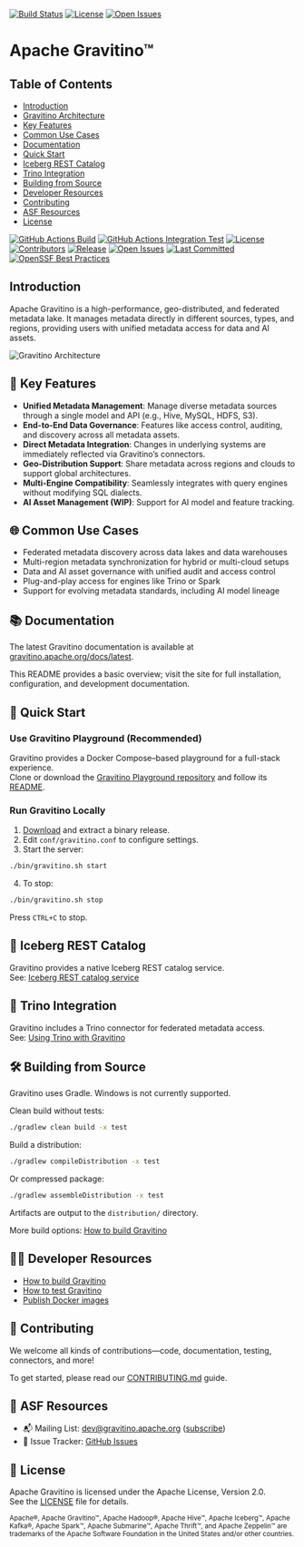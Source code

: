 [![Build Status](https://github.com/SameerSalman29/gravitino/actions/workflows/main.yml/badge.svg)](https://github.com/SameerSalman29/gravitino/actions)
[![License](https://img.shields.io/badge/license-Apache%202.0-blue.svg)](LICENSE)
[![Open Issues](https://img.shields.io/github/issues/SameerSalman29/gravitino)](https://github.com/SameerSalman29/gravitino/issues)

<!--
  Licensed to the Apache Software Foundation (ASF) under one
  or more contributor license agreements.  See the NOTICE file
  distributed with this work for additional information
  regarding copyright ownership.  The ASF licenses this file
  to you under the Apache License, Version 2.0 (the
  "License"); you may not use this file except in compliance
  with the License.  You may obtain a copy of the License at

   http://www.apache.org/licenses/LICENSE-2.0

  Unless required by applicable law or agreed to in writing,
  software distributed under the License is distributed on an
  "AS IS" BASIS, WITHOUT WARRANTIES OR CONDITIONS OF ANY
  KIND, either express or implied.  See the License for the
  specific language governing permissions and limitations
  under the License.
-->

# Apache Gravitino™

## Table of Contents
- [Introduction](#introduction)
- [Gravitino Architecture](#gravitino-architecture)
- [Key Features](#-key-features)
- [Common Use Cases](#-common-use-cases)
- [Documentation](#-documentation)
- [Quick Start](#-quick-start)
- [Iceberg REST Catalog](#-iceberg-rest-catalog)
- [Trino Integration](#-trino-integration)
- [Building from Source](#-building-from-source)
- [Developer Resources](#-developer-resources)
- [Contributing](#-contributing)
- [ASF Resources](#-asf-resources)
- [License](#-license)

[![GitHub Actions Build](https://github.com/apache/gravitino/actions/workflows/build.yml/badge.svg)](https://github.com/apache/gravitino/actions/workflows/build.yml)
[![GitHub Actions Integration Test](https://github.com/apache/gravitino/actions/workflows/integration-test.yml/badge.svg)](https://github.com/apache/gravitino/actions/workflows/integration-test.yml)
[![License](https://img.shields.io/github/license/apache/gravitino)](https://github.com/apache/gravitino/blob/main/LICENSE)
[![Contributors](https://img.shields.io/github/contributors/apache/gravitino)](https://github.com/apache/gravitino/graphs/contributors)
[![Release](https://img.shields.io/github/v/release/apache/gravitino)](https://github.com/apache/gravitino/releases)
[![Open Issues](https://img.shields.io/github/issues-raw/apache/gravitino)](https://github.com/apache/gravitino/issues)
[![Last Committed](https://img.shields.io/github/last-commit/apache/gravitino)](https://github.com/apache/gravitino/commits/main/)
[![OpenSSF Best Practices](https://www.bestpractices.dev/projects/8358/badge)](https://www.bestpractices.dev/projects/8358)

## Introduction

Apache Gravitino is a high-performance, geo-distributed, and federated metadata lake. It manages metadata directly in different sources, types, and regions, providing users with unified metadata access for data and AI assets.

![Gravitino Architecture](docs/assets/gravitino-architecture.png)

## 🚀 Key Features

- **Unified Metadata Management**: Manage diverse metadata sources through a single model and API (e.g., Hive, MySQL, HDFS, S3).
- **End-to-End Data Governance**: Features like access control, auditing, and discovery across all metadata assets.
- **Direct Metadata Integration**: Changes in underlying systems are immediately reflected via Gravitino’s connectors.
- **Geo-Distribution Support**: Share metadata across regions and clouds to support global architectures.
- **Multi-Engine Compatibility**: Seamlessly integrates with query engines without modifying SQL dialects.
- **AI Asset Management (WIP)**: Support for AI model and feature tracking.

## 🌐 Common Use Cases

- Federated metadata discovery across data lakes and data warehouses
- Multi-region metadata synchronization for hybrid or multi-cloud setups
- Data and AI asset governance with unified audit and access control
- Plug-and-play access for engines like Trino or Spark
- Support for evolving metadata standards, including AI model lineage

## 📚 Documentation

The latest Gravitino documentation is available at [gravitino.apache.org/docs/latest](https://gravitino.apache.org/docs/latest/).

This README provides a basic overview; visit the site for full installation, configuration, and development documentation.

## 🧪 Quick Start

### Use Gravitino Playground (Recommended)

Gravitino provides a Docker Compose–based playground for a full-stack experience.  
Clone or download the [Gravitino Playground repository](https://github.com/apache/gravitino-playground) and follow its [README](https://github.com/apache/gravitino-playground/blob/main/README.md).

### Run Gravitino Locally

1. [Download](https://gravitino.apache.org/downloads) and extract a binary release.
2. Edit `conf/gravitino.conf` to configure settings.
3. Start the server:

```bash
./bin/gravitino.sh start
```

4. To stop:

```bash
./bin/gravitino.sh stop
```

Press `CTRL+C` to stop.

## 🧊 Iceberg REST Catalog

Gravitino provides a native Iceberg REST catalog service.  
See: [Iceberg REST catalog service](https://gravitino.apache.org/docs/latest/iceberg-rest-service/)

## 🔌 Trino Integration

Gravitino includes a Trino connector for federated metadata access.  
See: [Using Trino with Gravitino](https://gravitino.apache.org/docs/latest/trino-connector/index/)

## 🛠️ Building from Source

Gravitino uses Gradle. Windows is not currently supported.

Clean build without tests:

```bash
./gradlew clean build -x test
```

Build a distribution:

```bash
./gradlew compileDistribution -x test
```

Or compressed package:

```bash
./gradlew assembleDistribution -x test
```

Artifacts are output to the `distribution/` directory.

More build options: [How to build Gravitino](https://gravitino.apache.org/docs/latest/how-to-build/)

## 👨‍💻 Developer Resources

- [How to build Gravitino](https://gravitino.apache.org/docs/latest/how-to-build/)
- [How to test Gravitino](https://gravitino.apache.org/docs/latest/how-to-test/)
- [Publish Docker images](https://gravitino.apache.org/docs/latest/publish-docker-images)

## 🤝 Contributing

We welcome all kinds of contributions—code, documentation, testing, connectors, and more!

To get started, please read our [CONTRIBUTING.md](CONTRIBUTING.md) guide.

## 🔗 ASF Resources

- 📬 Mailing List: [dev@gravitino.apache.org](mailto:dev@gravitino.apache.org) ([subscribe](mailto:dev-subscribe@gravitino.apache.org))
- 🐞 Issue Tracker: [GitHub Issues](https://github.com/apache/gravitino/issues)

## 🪪 License

Apache Gravitino is licensed under the Apache License, Version 2.0.  
See the [LICENSE](LICENSE) file for details.

<sub>Apache®, Apache Gravitino™, Apache Hadoop®, Apache Hive™, Apache Iceberg™, Apache Kafka®, Apache Spark™, Apache Submarine™, Apache Thrift™, and Apache Zeppelin™ are trademarks of the Apache Software Foundation in the United States and/or other countries.</sub>

<img src="https://analytics.apache.org/matomo.php?idsite=62&rec=1&bots=1&action_name=ReadMe" style="border:0;" alt="" />
